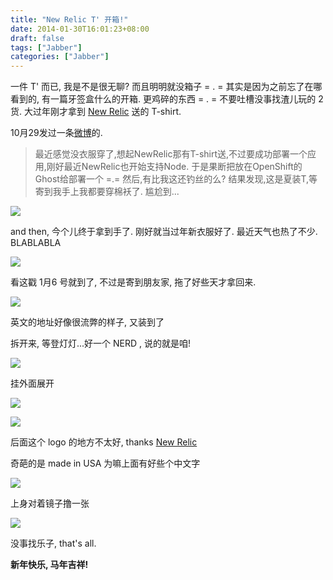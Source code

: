 ```yaml
---
title: "New Relic T' 开箱!"
date: 2014-01-30T16:01:23+08:00
draft: false
tags: ["Jabber"]
categories: ["Jabber"]
---
```


一件 T' 而已, 我是不是很无聊?   而且明明就没箱子 = .  =   其实是因为之前忘了在哪看到的, 有一篇牙签盒什么的开箱.  更鸡碎的东西  = .  =
不要吐槽没事找渣儿玩的 2货.   大过年刚才拿到 [New Relic](http://newrelic.com/) 送的 T-shirt.

10月29发过一条[微博](http://weibo.com/1660802261/AgfH9jL3E?mod=weibotime)的.
> 最近感觉没衣服穿了,想起NewRelic那有T-shirt送,不过要成功部署一个应用,刚好最近NewRelic也开始支持Node. 于是果断把放在OpenShift的Ghost给部署一个 =.= 然后,有比我这还钓丝的么? 结果发现,这是夏装T,等寄到我手上我都要穿棉袄了. 尴尬到...

![](http://ww1.sinaimg.cn/bmiddle/62fdd4d5gw1ea1zvhckgjj20ls0dowg1.jpg)

and then, 今个儿终于拿到手了.  刚好就当过年新衣服好了.  最近天气也热了不少. BLABLABLA

![](http://ww4.sinaimg.cn/mw690/62fdd4d5gw1ed1hjmgf0vj21jk0van5z.jpg)

看这戳 1月6 号就到了, 不过是寄到朋友家, 拖了好些天才拿回来.

![](http://ww1.sinaimg.cn/mw690/62fdd4d5gw1ed1hjrtc6oj21kw11ktkx.jpg)

英文的地址好像很流弊的样子, 又装到了

拆开来, 等登灯灯...好一个 NERD , 说的就是咱!

![](http://ww4.sinaimg.cn/mw690/62fdd4d5gw1ed1hjyjfo1j21jk0vawte.jpg)

挂外面展开

![](http://ww3.sinaimg.cn/mw690/62fdd4d5gw1ed1hkcnno8j21jk1qw7wh.jpg)

![](http://ww1.sinaimg.cn/mw690/62fdd4d5gw1ed1hkowkmsj21jk0vaazv.jpg)

后面这个 logo 的地方不太好, thanks  [New Relic](http://newrelic.com/)

奇葩的是 made in USA 为嘛上面有好些个中文字

![](http://ww1.sinaimg.cn/mw690/62fdd4d5gw1ed1hl2ohy4j21kw0y4h8a.jpg)

上身对着镜子撸一张

![](http://ww1.sinaimg.cn/mw690/62fdd4d5gw1ed1hlh28gzj21jk0vah1t.jpg)


没事找乐子,
that's all.

**新年快乐, 马年吉祥!**
